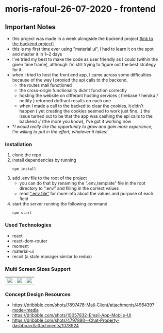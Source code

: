 # moris-rafoul-26-07-2020 - frontend

## Important Notes 
- this project was made in a week alongside the backend project [(link to the backend project)](https://github.com/MorisR/moris-rafoul-26-07-2020-backend)
- this is my first time ever using "material ui", I had to learn it on the spot and master it in 1~2 days
- I've tried my best to make the code as user friendly as I could (within the given time frame), although I’m still trying to figure out the best strategy for it. 
- when I tried to host the front end app, I came across some difficulties because of the way I proxied the api calls to the backend, 
    - the routes mall functioned
    - the cross-origin functionality didn't function correctly 
    - hosting the website on differant hosting services ( firebase / heroku / netlify ) returned doffrant results on each one
    - when I made a call to the backed to clear the cookies, it didn't happen ( yet creating the cookies seemed to work just fine...)
 the issue turned out to be that the app was cashing the api calls to the backend :/ (the more you know), I’ve got it working now
- **I would really like the opportunity to grow and gain more experience, I’m willing to put in the effort, whatever it takes!*

### Installation
1) clone the repo 
2) install dependencies by running 
    ```
    npm install
    ```
3) add .env file to the root of the project
    - you can do that by renaming the ".env_template" file in the root directory to ".env" and filling in the correct values
    - read [".env file"](https://github.com/MorisR/moris-rafoul-26-07-2020-backend/issues/25) for more info about the values and purpose of each field
4) start the server running the following command
    ```
    npm start
    ```


### Used Technologies
- react
- react-dom-router
- moment
- material-ui
- recoil (a state manager similar to redux)

### Multi Screen Sizes Support 

<table>
  <tr>
    <td>
      <image src="https://user-images.githubusercontent.com/10247681/89106699-b3506600-d434-11ea-9521-3b63ccbd6e02.png">
    </td>
    <td>
      <img  src="https://user-images.githubusercontent.com/10247681/89106703-c19e8200-d434-11ea-8efc-6c64819c91b6.png">
    </td>
    <td>
      <img src="https://user-images.githubusercontent.com/10247681/89106707-c8c59000-d434-11ea-8ed7-f571f63f73e0.png">
    </td>
</table>



### Concept Design Resources
- https://dribbble.com/shots/7897478-Mail-Client/attachments/496439?mode=media
- https://dribbble.com/shots/10057832-Email-App-Mobile-UI
- https://dribbble.com/shots/4797890--Chat-Property-dashboard/attachments/1078924

